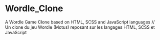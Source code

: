 # Wordle_Clone
A Wordle Game Clone based on HTML, SCSS and JavaScript languages // Un clone du jeu Wordle (Motus) reposant sur les langages HTML, SCSS et JavaScript
